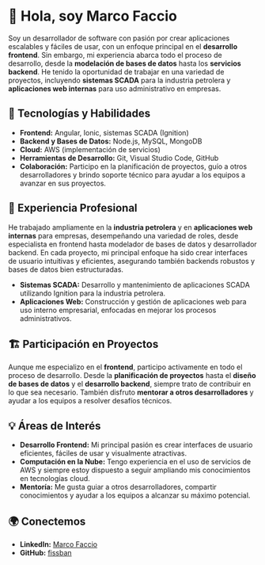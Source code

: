 # 👋 Hola, soy Marco Faccio

Soy un desarrollador de software con pasión por crear aplicaciones escalables y fáciles de usar, con un enfoque principal en el **desarrollo frontend**. Sin embargo, mi experiencia abarca todo el proceso de desarrollo, desde la **modelación de bases de datos** hasta los **servicios backend**. He tenido la oportunidad de trabajar en una variedad de proyectos, incluyendo **sistemas SCADA** para la industria petrolera y **aplicaciones web internas** para uso administrativo en empresas.

## 🔧 Tecnologías y Habilidades

- **Frontend:** Angular, Ionic, sistemas SCADA (Ignition)
- **Backend y Bases de Datos:** Node.js, MySQL, MongoDB
- **Cloud:** AWS (implementación de servicios)
- **Herramientas de Desarrollo:** Git, Visual Studio Code, GitHub
- **Colaboración:** Participo en la planificación de proyectos, guío a otros desarrolladores y brindo soporte técnico para ayudar a los equipos a avanzar en sus proyectos.

## 💼 Experiencia Profesional

He trabajado ampliamente en la **industria petrolera** y en **aplicaciones web internas** para empresas, desempeñando una variedad de roles, desde especialista en frontend hasta modelador de bases de datos y desarrollador backend. En cada proyecto, mi principal enfoque ha sido crear interfaces de usuario intuitivas y eficientes, asegurando también backends robustos y bases de datos bien estructuradas.

- **Sistemas SCADA:** Desarrollo y mantenimiento de aplicaciones SCADA utilizando Ignition para la industria petrolera.
- **Aplicaciones Web:** Construcción y gestión de aplicaciones web para uso interno empresarial, enfocadas en mejorar los procesos administrativos.
  
## 🏗 Participación en Proyectos

Aunque me especializo en el **frontend**, participo activamente en todo el proceso de desarrollo. Desde la **planificación de proyectos** hasta el **diseño de bases de datos** y el **desarrollo backend**, siempre trato de contribuir en lo que sea necesario. También disfruto **mentorar a otros desarrolladores** y ayudar a los equipos a resolver desafíos técnicos.

## 💡 Áreas de Interés

- **Desarrollo Frontend:** Mi principal pasión es crear interfaces de usuario eficientes, fáciles de usar y visualmente atractivas.
- **Computación en la Nube:** Tengo experiencia en el uso de servicios de AWS y siempre estoy dispuesto a seguir ampliando mis conocimientos en tecnologías cloud.
- **Mentoría:** Me gusta guiar a otros desarrolladores, compartir conocimientos y ayudar a los equipos a alcanzar su máximo potencial.

## 🌍 Conectemos

- **LinkedIn:** [Marco Faccio](https://www.linkedin.com/in/marco-faccio-28244942/)
- **GitHub:** [fissban](https://github.com/fissban)
